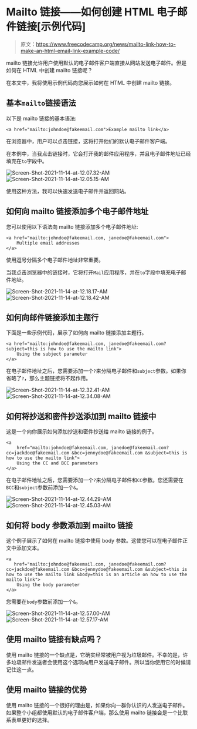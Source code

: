 # Mailto 链接——如何创建 HTML 电子邮件链接[示例代码]

> 原文：<https://www.freecodecamp.org/news/mailto-link-how-to-make-an-html-email-link-example-code/>

mailto 链接允许用户使用默认的电子邮件客户端直接从网站发送电子邮件。但是如何在 HTML 中创建 mailto 链接呢？

在本文中，我将使用示例代码向您展示如何在 HTML 中创建 mailto 链接。

## 基本`mailto`链接语法

以下是 mailto 链接的基本语法:

```
<a href="mailto:johndoe@fakeemail.com">Example mailto link</a> 
```

在浏览器中，用户可以点击链接，这将打开他们的默认电子邮件客户端。

在本例中，当我点击链接时，它会打开我的邮件应用程序，并且电子邮件地址已经填充在`to`字段中。

![Screen-Shot-2021-11-14-at-12.07.32-AM](img/b869bc3318818087312e4e5afee28c20.png)![Screen-Shot-2021-11-14-at-12.05.15-AM](img/41fcdffba01856c1dc19fd00db3513df.png)

使用这种方法，我可以快速发送电子邮件并返回网站。

## 如何向 mailto 链接添加多个电子邮件地址

您可以使用以下语法向 mailto 链接添加多个电子邮件地址:

```
<a href="mailto:johndoe@fakeemail.com, janedoe@fakeemail.com">
    Multiple email addresses
</a> 
```

使用逗号分隔多个电子邮件地址非常重要。

当我点击浏览器中的链接时，它将打开`Mail`应用程序，并在`to`字段中填充电子邮件地址。

![Screen-Shot-2021-11-14-at-12.18.17-AM](img/a8786eb046db37d18d1060f17b9c1176.png)![Screen-Shot-2021-11-14-at-12.18.42-AM](img/6cd2a30b275b20a8d0f43909a4350d99.png)

## 如何向邮件链接添加主题行

下面是一些示例代码，展示了如何向 mailto 链接添加主题行。

```
<a href="mailto:johndoe@fakeemail.com, janedoe@fakeemail.com?subject=this is how to use the mailto link">
    Using the subject parameter
</a>
```

在电子邮件地址之后，您需要添加一个`?`来分隔电子邮件和`subject`参数。如果你省略了`?`，那么主题链接将不起作用。

![Screen-Shot-2021-11-14-at-12.32.41-AM](img/e2ae83e0d37b5ed022a3f0288049eb80.png)![Screen-Shot-2021-11-14-at-12.34.08-AM](img/c0566e09cc26b90ac8599fdea8d506d5.png)

## 如何将抄送和密件抄送添加到 mailto 链接中

这是一个向你展示如何添加抄送和密件抄送给 mailto 链接的例子。

```
<a
    href="mailto:johndoe@fakeemail.com, janedoe@fakeemail.com?cc=jackdoe@fakeemail.com &bcc=jennydoe@fakeemail.com &subject=this is how to use the mailto link">
    Using the CC and BCC parameters
</a>
```

在电子邮件地址之后，您需要添加一个`?`来分隔电子邮件和`CC`参数。您还需要在`BCC`和`subject`参数前添加一个`&`。

![Screen-Shot-2021-11-14-at-12.44.29-AM](img/57e69b16be32b34da342e0062ac45244.png)![Screen-Shot-2021-11-14-at-12.45.03-AM](img/dfb8242b1d5857137d0dc7cbe9756355.png)

## 如何将 body 参数添加到 mailto 链接

这个例子展示了如何在 mailto 链接中使用 body 参数。这使您可以在电子邮件正文中添加文本。

```
<a
   href="mailto:johndoe@fakeemail.com, janedoe@fakeemail.com?cc=jackdoe@fakeemail.com &bcc=jennydoe@fakeemail.com &subject=this is how to use the mailto link &body=this is an article on how to use the mailto link">
    Using the body parameter
</a>
```

您需要在`body`参数前添加一个`&`。

![Screen-Shot-2021-11-14-at-12.57.00-AM](img/f474d3b7ea09e02cfde6449d022b9341.png)![Screen-Shot-2021-11-14-at-12.57.17-AM](img/697c48fe2bcd81dd24c4b6915dfd5136.png)

## 使用 mailto 链接有缺点吗？

使用 mailto 链接的一个缺点是，它确实经常被用户视为垃圾邮件。不幸的是，许多垃圾邮件发送者会使用这个选项向用户发送电子邮件。所以当你使用它的时候请记住这一点。

## 使用 mailto 链接的优势

使用 mailto 链接的一个很好的理由是，如果你向一群你认识的人发送电子邮件。如果整个小组都使用默认的电子邮件客户端，那么使用 mailto 链接会是一个比联系表单更好的选择。